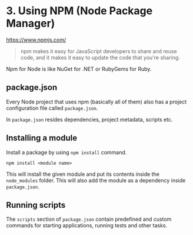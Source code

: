 # 3. Using NPM (Node Package Manager)
https://www.npmjs.com/

> npm makes it easy for JavaScript developers to share and reuse code, and it makes it easy to update the code that you're sharing.

Npm for Node is like NuGet for .NET or RubyGems for Ruby.

## package.json
Every Node project that uses npm (basically all of them) also has a project configuration file called `package.json`.

In `package.json` resides dependencies, project metadata, scripts etc.

## Installing a module
Install a package by using `npm install` command.

`npm install <module name>`

This will install the given module and put its contents inside the `node_modules` folder. This will also add the module as a dependency inside `package.json`.

## Running scripts
The `scripts` section of `package.json` contain predefined and custom commands for starting applications, running tests and other tasks.